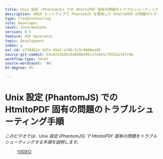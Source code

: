 ```yaml
---
title: Unix 設定 (PhantomJS) での HtmltoPDF 固有の問題のトラブルシューティング手順
description: UNIX セットアップで PhantomJS を使用した HtmltoPDF の問題のトラブルシューティング。
type: Troubleshooting
role: Developer
level: Intermediate
version: 6.5
feature: PDF Generator
topic: Development
index: y
exl-id: a739462e-3d7a-49a2-a740-5c5c9400ea08
source-git-commit: b3e9251bdb18a008be95c1fa9e5c79252a74fc98
workflow-type: tm+mt
source-wordcount: '46'
ht-degree: 0%

---
```


# Unix 設定 (PhantomJS) での HtmltoPDF 固有の問題のトラブルシューティング手順

*このビデオでは、Unix 設定 (PhantomJS) で HtmltoPDF 固有の問題をトラブルシューティングする手順を説明します。*

>[!VIDEO](https://video.tv.adobe.com/v/335546?quality=12&learn=on)
